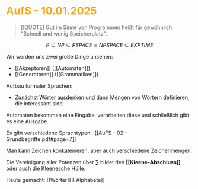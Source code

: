 # <font color = "orange">AufS - 10.01.2025</font>
>[!QUOTE] Gut im Sinne von Programmen heißt für gewöhnlich "Schnell und wenig Speicherplatz".

$$
P\subseteq NP \subseteq PSPACE = NPSPACE \subseteq EXPTIME
$$

Wir werden uns zwei große Dinge ansehen:
- [[Akzeptoren]] ([[Automaten]])
- [[Generatoren]] ([[Grammatiken]])

Aufbau formaler Sprachen:
- Zunächst Wörter ausdenken und dann Mengen von Wörtern definieren, die interessant sind

Automaten bekommen eine Eingabe, verarbeiten diese und schließlich gibt es eine Ausgabe.

Es gibt verschiedene Sprachtypen: ![[AuFS - 02 - Grundbegriffe.pdf#page=7]]

Man kann Zeichen konkatenieren, aber auch verschiedene Zeichenmengen.

Die Vereinigung aller Potenzen über $\sum$ bildet den **[[Kleene-Abschluss]]** oder auch die Kleenesche Hülle. 

Heute gemacht:
[[Wörter]]
[[Alphabete]]
